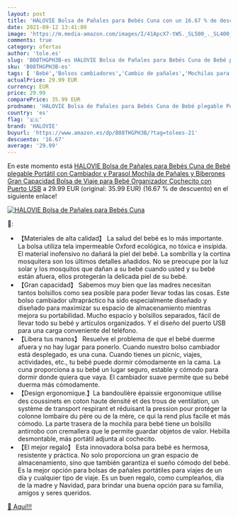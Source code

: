```yaml
---
layout: post
title: 'HALOVIE Bolsa de Pañales para Bebés Cuna con un 16.67 % de descuento'
date: 2021-09-12 13:41:09
image: 'https://m.media-amazon.com/images/I/41ApcX7-tWS._SL500_._SL400_.jpg'
comments: true
category: ofertas
author: 'tole.es'
slug: 'B08THGPH3B-es HALOVIE Bolsa de Pañales para Bebés Cuna de Bebé plegable...'
sku: 'B08THGPH3B-es'
tags: [ 'Bebé','Bolsos cambiadores','Cambio de pañales','Mochilas para pañales','bebé','bebés','biberones','halovie','pañales', ]
actualPrice: 29.99 EUR
currency: EUR
price: 29.99
comparePrice: 35.99 EUR
prodname: 'HALOVIE Bolsa de Pañales para Bebés Cuna de Bebé plegable Portátil con Cambiador y Parasol Mochila de Pañales y Biberones Gran Capacidad Bolsa de Viaje para Bebé Organizador Cochecito con Puerto USB'
country: 'es'
flag: '🇪🇸'
brand: 'HALOVIE'
buyurl: 'https://www.amazon.es/dp/B08THGPH3B/?tag=tolees-21'
descuento: '16.67'
average: '29.99'
---
```


En este momento está [HALOVIE Bolsa de Pañales para Bebés Cuna de Bebé plegable Portátil con Cambiador y Parasol Mochila de Pañales y Biberones Gran Capacidad Bolsa de Viaje para Bebé Organizador Cochecito con Puerto USB](https://www.amazon.es/dp/B08THGPH3B/?tag=tolees-21) a 29.99 EUR (original: 35.99 EUR) (16.67 %  de descuento) en el siguiente enlace!

[![HALOVIE Bolsa de Pañales para Bebés Cuna](https://m.media-amazon.com/images/I/41ApcX7-tWS._SL500_._SL400_.jpg)](https://www.amazon.es/dp/B08THGPH3B/?tag=tolees-21)

🔎:

- 【Materiales de alta calidad】 La salud del bebé es lo más importante. La bolsa utiliza tela impermeable Oxford ecológica, no tóxica e insípida. El material inofensivo no dañará la piel del bebé. La sombrilla y la cortina mosquitera son los últimos detalles añadidos. No se preocupe por la luz solar y los mosquitos que dañan a su bebé cuando usted y su bebé están afuera, ellos protegerán la delicada piel de su bebé.
- 【Gran capacidad】 Sabemos muy bien que las madres necesitan tantos bolsillos como sea posible para poder llevar todas las cosas. Este bolso cambiador ultrapráctico ha sido especialmente diseñado y diseñado para maximizar su espacio de almacenamiento mientras mejora su portabilidad. Mucho espacio y bolsillos separados, fácil de llevar todo su bebé y artículos organizados. Y el diseño del puerto USB para una carga conveniente del teléfono.
- 【Libera tus manos】 Resuelve el problema de que el bebé duerme afuera y no hay lugar para ponerlo. Cuando nuestro bolso cambiador está desplegado, es una cuna. Cuando tienes un picnic, viajes, actividades, etc., tu bebé puede dormir cómodamente en la cama. La cuna proporciona a su bebé un lugar seguro, estable y cómodo para dormir donde quiera que vaya. El cambiador suave permite que su bebé duerma más cómodamente.
- 【Design ergonomique.】La bandoulière épaissie ergonomique utilise des coussinets en coton haute densité et des trous de ventilation, un système de transport respirant et réduisant la pression pour protéger la colonne lombaire du père ou de la mère, ce qui la rend plus facile et más cómodo. La parte trasera de la mochila para bebé tiene un bolsillo antirrobo con cremallera que le permite guardar objetos de valor. Hebilla desmontable, más portátil adjunta al cochecito.
- 【El mejor regalo】 Esta innovadora bolsa para bebé es hermosa, resistente y práctica. No solo proporciona un gran espacio de almacenamiento, sino que también garantiza el sueño cómodo del bebé. Es la mejor opción para bolsas de pañales portátiles para viajes de un día y cualquier tipo de viaje. Es un buen regalo, como cumpleaños, día de la madre y Navidad, para brindar una buena opción para su familia, amigos y seres queridos.

[🛒 Aquí!!!](https://www.amazon.es/dp/B08THGPH3B/?tag=tolees-21)
